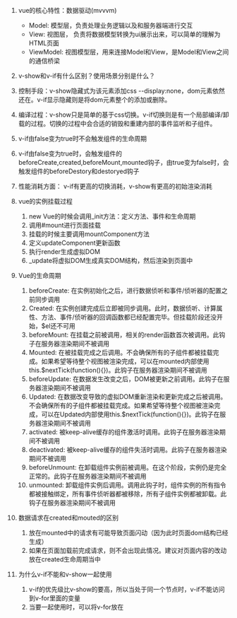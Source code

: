 1. vue的核心特性：数据驱动(mvvvm)
   * Model: 模型层，负责处理业务逻辑以及和服务器端进行交互
   * View: 视图层， 负责将数据模型转换为ui展示出来，可以简单的理解为HTML页面
   * ViewModel: 视图模型层，用来连接Model和View，是Model和View之间的通信桥梁

2.  v-show和v-if有什么区别？使用场景分别是什么？
   1. 控制手段：v-show隐藏式为该元素添加css --display:none，dom元素依然还在。v-if显示隐藏则是将dom元素整个的添加或删除。
   2. 编译过程：v-show只是简单的基于css切换。v-if切换则是有一个局部编译/卸载的过程。切换的过程中会合适的销毁和重建内部的事件监听和子组件。
   3. v-if由false变为true时不会触发组件的生命周期
   4. v-if由false变为true时，会触发组件的beforeCreate,created,beforeMount,mounted钩子，由true变为false时，会触发组件的beforeDestory和destoryed钩子
   5. 性能消耗方面： v-if有更高的切换消耗，v-show有更高的初始渲染消耗

3. vue的实例挂载过程
   1. new Vue的时候会调用_init方法：定义方法、事件和生命周期
   2. 调用#mount进行页面挂载
   3. 挂载的时候主要调用mountComponent方法
   4. 定义updateComponent更新函数
   5. 执行render生成虚拟DOM
   6. _update将虚拟DOM生成真实DOM结构，然后渲染到页面中

4. Vue的生命周期
   1. beforeCreate: 在实例初始化之后，进行数据侦听和事件/侦听器的配置之前同步调用
   2. Created: 在实例创建完成后立即被同步调用。此时，数据侦听、计算属性、方法、事件/侦听器的回调函数都已经配置完毕。但挂载阶段还没开始，$el还不可用
   3. beforeMount: 在挂载之前被调用，相关的render函数首次被调用。此钩子在服务器渲染期间不被调用
   4. Mounted: 在被挂载完成之后调用。不会确保所有的子组件都被挂载完成。如果希望等待整个视图被渲染完成，可以在mounted内部使用this.$nextTick(function(){})。此钩子在服务器渲染期间不被调用
   5. beforeUpdate: 在数据发生改变之后，DOM被更新之前调用。此钩子在服务器渲染期间不被调用
   6. Updated: 在数据改变导致的虚拟DOM重新渲染和更新完成之后被调用。不会确保所有的子组件都被挂载完成。如果希望等待整个视图被渲染完成，可以在Updated内部使用this.$nextTick(function(){})。此钩子在服务器渲染期间不被调用
   7. activated: 被keep-alive缓存的组件激活时调用。此钩子在服务器渲染期间不被调用
   8. deactivated: 被keep-alive缓存的组件失活时调用。此钩子在服务器渲染期间不被调用
   9. beforeUnmount: 在卸载组件实例前被调用。在这个阶段，实例仍是完全正常的。此钩子在服务器渲染期间不被调用
   10. unmounted: 卸载组件实例后调用。调用此钩子时，组件实例的所有指令都被接触绑定，所有事件侦听器都被移除，所有子组件实例都被卸载。此钩子在服务器渲染期间不被调用

5. 数据请求在created和mouted的区别
   1. 放在mounted中的请求有可能导致页面闪动（因为此时页面dom结构已经生成）
   2. 如果在页面加载前完成请求，则不会出现此情况。建议对页面内容的改动放在created生命周期当中

6. 为什么v-if不能和v-show一起使用
   1. v-if的优先级比v-show的要高，所以当处于同一个节点时，v-if不能访问到v-for里面的变量
   2. 当要一起使用时，可以将v-for放在<template>标签中，然后子节点放入v-if

7. SPA首屏加载速度慢怎么解决
   1. 首屏加载是什么？ 浏览器从响应用户输入网址地址，到首屏内容渲染完成的时间，此时整个网页不一定要全部渲染完成，但必要的内容需要展示出来
   2. 加载慢的原因有那些？
      1. 网络延时问题
      2. 资源文件体积是否过大
      3. 资源是否重复发送请求去加载
      4. 加载脚本的时候，渲染内容堵塞了
   3. 几种优化方式
      1. 减小入口文件体积
      2. 静态资源本地缓存
      3. ui框架按需加载
      4. 图片资源压缩
      5. 配置CodeSplitting
      6. 使用ssr服务端渲染

8. 为什么data属性是一个函数而不是一个对象？
   1. 组件实例对象data必须为函数，目的是为了防止多个组件实例对象之间共用一个data，产生数据污染。
   2. 采用函数的形式，initData时会将其作为工厂函数都会返回全新data对象

9. 动态给vue的data添加一个新的属性时会发生什么？怎样解决？
   1. 如果为对象添加少量的新属性，可以直接采用Vue.set()
   2. 如果需要为新对象添加大量的新属性，则通过Object.assign()创建新对象

10. watch和computed的区别
    1. computed是计算属性，计算属性的返回值，可以直接使用；watch是监听器，监听某个值发生变化然后执行对应的回调函数
	2. computed中所依赖的属性值没有变化的时候，就不会再计算，而是直接使用之前的值。
	3. computed默认第一次加载的时候就开始监听；watch默认第一次加载不做监听
	4. computed必须有return，而watch没有
	5. 使用场景： computed可以用在当一个值受多个属性影响的时候-->购物车商品结算, watch----当一条数据影响多条数据的时候-->搜索框。